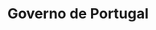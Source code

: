 ---
published: true
categories: clients
title: Governo de Portugal
layout: client
logo: /assets/client-governoportugal.jpg
link: https://sigrhe.dgae.mec.pt/
---